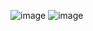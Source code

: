 ![image](https://github.com/annelorecomnoiu/css-dialog/assets/94176638/afd7cbe7-9a6a-48a8-a5a3-e59b19d2f8f9)
![image](https://github.com/annelorecomnoiu/css-dialog/assets/94176638/e625f6d6-3159-42fc-8a97-771b601e4ae3)


